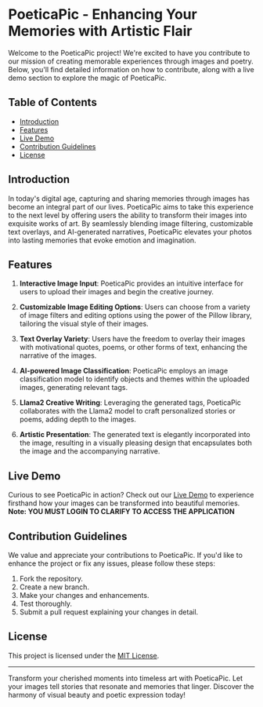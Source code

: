 # PoeticaPic - Enhancing Your Memories with Artistic Flair

Welcome to the PoeticaPic project! We're excited to have you contribute to our mission of creating memorable experiences through images and poetry. Below, you'll find detailed information on how to contribute, along with a live demo section to explore the magic of PoeticaPic.

## Table of Contents
- [Introduction](#introduction)
- [Features](#features)
- [Live Demo](#live-demo)
- [Contribution Guidelines](#contribution-guidelines)
- [License](#license)

## Introduction
In today's digital age, capturing and sharing memories through images has become an integral part of our lives. PoeticaPic aims to take this experience to the next level by offering users the ability to transform their images into exquisite works of art. By seamlessly blending image filtering, customizable text overlays, and AI-generated narratives, PoeticaPic elevates your photos into lasting memories that evoke emotion and imagination.

## Features
1. **Interactive Image Input**: PoeticaPic provides an intuitive interface for users to upload their images and begin the creative journey.

2. **Customizable Image Editing Options**: Users can choose from a variety of image filters and editing options using the power of the Pillow library, tailoring the visual style of their images.

3. **Text Overlay Variety**: Users have the freedom to overlay their images with motivational quotes, poems, or other forms of text, enhancing the narrative of the images.

4. **AI-powered Image Classification**: PoeticaPic employs an image classification model to identify objects and themes within the uploaded images, generating relevant tags.

5. **Llama2 Creative Writing**: Leveraging the generated tags, PoeticaPic collaborates with the Llama2 model to craft personalized stories or poems, adding depth to the images.

6. **Artistic Presentation**: The generated text is elegantly incorporated into the image, resulting in a visually pleasing design that encapsulates both the image and the accompanying narrative.

## Live Demo
Curious to see PoeticaPic in action? Check out our [Live Demo](https://clarifai.com/umar05/my-first-application-ryesqk/installed_module_versions/poetica-prod-v1) to experience firsthand how your images can be transformed into beautiful memories. 
**Note: YOU MUST LOGIN TO CLARIFY TO ACCESS THE APPLICATION**
## Contribution Guidelines
We value and appreciate your contributions to PoeticaPic. If you'd like to enhance the project or fix any issues, please follow these steps:
1. Fork the repository.
2. Create a new branch.
3. Make your changes and enhancements.
4. Test thoroughly.
5. Submit a pull request explaining your changes in detail.

## License
This project is licensed under the [MIT License](LICENSE).

---

Transform your cherished moments into timeless art with PoeticaPic. Let your images tell stories that resonate and memories that linger. Discover the harmony of visual beauty and poetic expression today!
